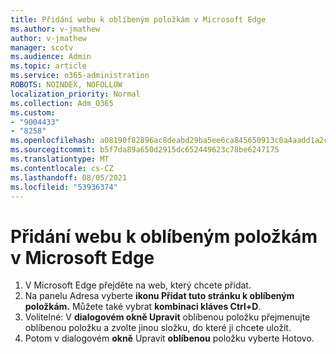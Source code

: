 ```yaml
---
title: Přidání webu k oblíbeným položkám v Microsoft Edge
ms.author: v-jmathew
author: v-jmathew
manager: scotv
ms.audience: Admin
ms.topic: article
ms.service: o365-administration
ROBOTS: NOINDEX, NOFOLLOW
localization_priority: Normal
ms.collection: Adm_O365
ms.custom:
- "9004433"
- "8258"
ms.openlocfilehash: a08190f82896ac8deabd29ba5ee6ca845650913c0a4aadd1a2cd3239d27b8a8d
ms.sourcegitcommit: b5f7da89a650d2915dc652449623c78be6247175
ms.translationtype: MT
ms.contentlocale: cs-CZ
ms.lasthandoff: 08/05/2021
ms.locfileid: "53936374"
---
```

# <a name="add-a-site-to-your-favorites-in-microsoft-edge"></a>Přidání webu k oblíbeným položkám v Microsoft Edge

1. V Microsoft Edge přejděte na web, který chcete přidat.
2. Na panelu Adresa vyberte **ikonu Přidat tuto stránku k oblíbeným položkám.** Můžete také vybrat **kombinaci kláves Ctrl+D**.
3. Volitelné: V **dialogovém okně Upravit** oblíbenou položku přejmenujte oblíbenou položku a zvolte jinou složku, do které ji chcete uložit.
4. Potom v dialogovém **okně** Upravit **oblíbenou** položku vyberte Hotovo.
